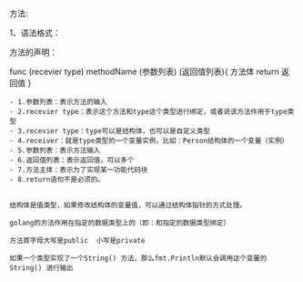 方法:

1、语法格式：

 方法的声明：

 func (recevier type) methodName (参数列表) (返回值列表){
     方法体
     return 返回值 
 }

    - 1.参数列表：表示方法的输入
    - 2.recevier type：表示这个方法和type这个类型进行绑定，或者说该方法作用于type类型
    - 3.recevier type：type可以是结构体，也可以是自定义类型
    - 4.receiver：就是type类型的一个变量实例，比如：Person结构体的一个变量（实例）
    - 5.参数列表：表示方法输入
    - 6.返回值列表：表示返回值，可以多个
    - 7.方法主体：表示为了实现某一功能代码块
    - 8.return语句不是必须的。


    结构体是值类型，如果修改结构体的变量值，可以通过结构体指针的方式处理。

    golang的方法作用在指定的数据类型上的（即：和指定的数据类型绑定）

    方法首字母大写是public  小写是private

    如果一个类型实现了一个String() 方法，那么fmt.Println默认会调用这个变量的String() 进行输出

    